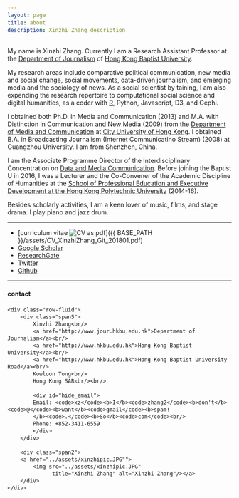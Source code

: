 ```yaml
---
layout: page
title: about
description: Xinzhi Zhang description
---
```


My name is Xinzhi Zhang. Currently I am a Research Assistant Professor at the [Department of Journalism](http://www.jour.hkbu.edu.hk/eng/people/dr-xinzhi-zhang/) of [Hong Kong Baptist University](http://www.hkbu.edu.hk).  

My research areas include comparative political communication, new media and social change, social movements, data-driven journalism, and emerging media and the sociology of news. As a social scientist by taining, I am also expending the research repertoire to computational social science and digital humanities, as a coder with [R](http://www.r-project.org), Python, Javascript, D3, and Gephi. 

I obtained both Ph.D. in Media and Communication (2013) and M.A. with Distinction in Communication and New Media (2009) from the [Department of Media and Communication](http://www6.cityu.edu.hk/com/) at [City University of Hong Kong](www.cityu.edu.hk). I obtained B.A. in Broadcasting Journalism (Internet Communicatino Stream) (2008) at Guangzhou University. I am from Shenzhen, China. 

I am the Associate Programme Director of the Interdisciplinary Concentration on [Data and Media Communication](http://bu-dmc.hkbu.edu.hk). Before joining the Baptist U in 2016, I was a Lecturer and the Co-Convener of the Academic Discipline of Humanities at the [School of Professional Education and Executive Development at the Hong Kong Polytechnic University](https://www.speed-polyu.edu.hk) (2014-16). 


Besides scholarly activities, I am a keen lover of music, films, and stage drama. I play piano and jazz drum.

---

 - [curriculum vitae ![CV as pdf](icons16/pdf-icon.png)]({{ BASE_PATH }}/assets/CV_XinzhiZhang_Git_201801.pdf)<br/>
 - [Google Scholar](https://sites.google.com/site/xzzhang2/cv)<br/>
 - [ResearchGate](https://www.researchgate.net/profile/Xinzhi_Zhang3)<br/>
 - [Twitter](https://twitter.com/xin_zhi_zhang)<br/>
 - [Github](https://github.com/xzzhang2)<br/>

---

<div class="container">
<h4><a name="contact"></a>contact</h4>

    <div class="row-fluid">
        <div class="span5">
            Xinzhi Zhang<br/>
            <a href="http://www.jour.hkbu.edu.hk">Department of Journalism</a><br/>
            <a href="http://www.hkbu.edu.hk">Hong Kong Baptist University</a><br/>
            <a href="http://www.hkbu.edu.hk">Hong Kong Baptist University Road</a><br/>
            Kowloon Tong<br/>
            Hong Kong SAR<br/><br/>

            <div id="hide_email">
            Email: <code>xz</code><b>I</b><code>zhang2</code><b>don't</b><code>@</code><b>want</b><code>gmail</code><b>spam!
            </b><code>.</code><b>So</b><code>com</code><br/>
            Phone: +852-3411-6559
            </div>
        </div>

        <div class="span2">
        <a href="../assets/xinzhipic.JPG"">
            <img src="../assets/xinzhipic.JPG"
                  title="Xinzhi Zhang" alt="Xinzhi Zhang"/></a>
        </div>
    </div>
</div>